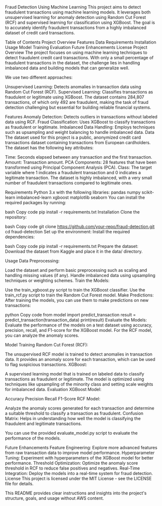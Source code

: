 Fraud Detection Using Machine Learning
This project aims to detect fraudulent transactions using machine learning models. It leverages both unsupervised learning for anomaly detection using Random Cut Forest (RCF) and supervised learning for classification using XGBoost. The goal is to accurately identify fraudulent transactions from a highly imbalanced dataset of credit card transactions.

Table of Contents
Project Overview
Features
Data
Requirements
Installation
Usage
Model Training
Evaluation
Future Enhancements
License
Project Overview
The project focuses on using machine learning techniques to detect fraudulent credit card transactions. With only a small percentage of fraudulent transactions in the dataset, the challenge lies in handling imbalanced data and building models that can generalize well.

We use two different approaches:

Unsupervised Learning: Detects anomalies in transaction data using Random Cut Forest (RCF).
Supervised Learning: Classifies transactions as fraudulent or legitimate using XGBoost.
The dataset contains 284,807 transactions, of which only 492 are fraudulent, making the task of fraud detection challenging but essential for building reliable financial systems.

Features
Anomaly Detection: Detects outliers in transactions without labeled data using RCF.
Fraud Classification: Uses XGBoost to classify transactions as fraudulent or legitimate.
Imbalanced Data Handling: Employs techniques such as upsampling and weight balancing to handle imbalanced data.
Data
The dataset used for this project is a public, anonymized credit card transactions dataset containing transactions from European cardholders. The dataset has the following key attributes:

Time: Seconds elapsed between any transaction and the first transaction.
Amount: Transaction amount.
PCA Components: 28 features that have been transformed using Principal Component Analysis (PCA).
Class: The target variable where 1 indicates a fraudulent transaction and 0 indicates a legitimate transaction.
The dataset is highly imbalanced, with a very small number of fraudulent transactions compared to legitimate ones.

Requirements
Python 3.x with the following libraries:
pandas
numpy
scikit-learn
imbalanced-learn
xgboost
matplotlib
seaborn
You can install the required packages by running:

bash
Copy code
pip install -r requirements.txt
Installation
Clone the repository:

bash
Copy code
git clone https://github.com/your-repo/fraud-detection.git
cd fraud-detection
Set up the environment: Install the required dependencies:

bash
Copy code
pip install -r requirements.txt
Prepare the dataset: Download the dataset from Kaggle and place it in the data/ directory.

Usage
Data Preprocessing:

Load the dataset and perform basic preprocessing such as scaling and handling missing values (if any).
Handle imbalanced data using upsampling techniques or weighting schemes.
Train the Models:

Use the train_xgboost.py script to train the XGBoost classifier.
Use the train_rcf.py script to train the Random Cut Forest model.
Make Predictions: After training the models, you can use them to make predictions on new transactions:

python
Copy code
from model import predict_transaction
result = predict_transaction(transaction_data)
print(result)
Evaluate the Models: Evaluate the performance of the models on a test dataset using accuracy, precision, recall, and F1-score for the XGBoost model. For the RCF model, you can analyze the anomaly scores.

Model Training
Random Cut Forest (RCF):

The unsupervised RCF model is trained to detect anomalies in transaction data. It provides an anomaly score for each transaction, which can be used to flag suspicious transactions.
XGBoost:

A supervised learning model that is trained on labeled data to classify transactions as fraudulent or legitimate. The model is optimized using techniques like upsampling of the minority class and setting scale weights for imbalanced data.
Evaluation
XGBoost Model:

Accuracy
Precision
Recall
F1-Score
RCF Model:

Analyze the anomaly scores generated for each transaction and determine a suitable threshold to classify a transaction as fraudulent.
Confusion Matrix: Helps in understanding how well the model is classifying the fraudulent and legitimate transactions.

You can use the provided evaluate_model.py script to evaluate the performance of the models.

Future Enhancements
Feature Engineering: Explore more advanced features from raw transaction data to improve model performance.
Hyperparameter Tuning: Experiment with hyperparameters of the XGBoost model for better performance.
Threshold Optimization: Optimize the anomaly score threshold in RCF to reduce false positives and negatives.
Real-Time Integration: Deploy the models into a real-time system for fraud detection.
License
This project is licensed under the MIT License - see the LICENSE file for details.

This README provides clear instructions and insights into the project's structure, goals, and usage without AWS content.
